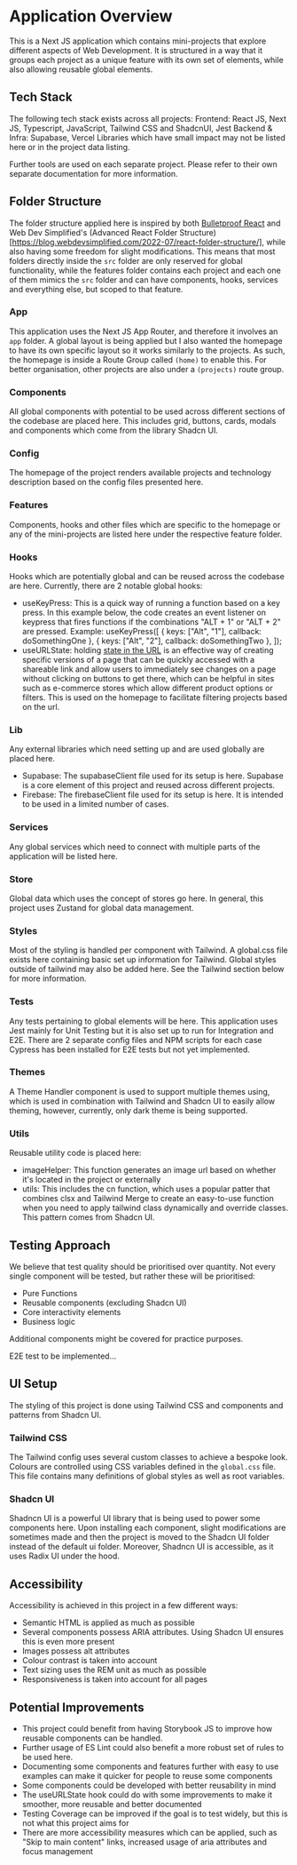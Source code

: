# Application Overview

This is a Next JS application which contains mini-projects that explore different aspects of Web Development. It is structured in a way that it groups each project as a unique feature with its own set of elements, while also allowing reusable global elements.

## Tech Stack

The following tech stack exists across all projects:
Frontend: React JS, Next JS, Typescript, JavaScript, Tailwind CSS and ShadcnUI, Jest
Backend & Infra: Supabase, Vercel
Libraries which have small impact may not be listed here or in the project data listing.

Further tools are used on each separate project. Please refer to their own separate documentation for more information.

## Folder Structure

The folder structure applied here is inspired by both [Bulletproof React](https://github.com/alan2207/bulletproof-react/tree/master) and Web Dev Simplified's (Advanced React Folder Structure)[https://blog.webdevsimplified.com/2022-07/react-folder-structure/], while also having some freedom for slight modifications. This means that most folders directly inside the `src` folder are only reserved for global functionality, while the features folder contains each project and each one of them mimics the `src` folder and can have components, hooks, services and everything else, but scoped to that feature.

### App

This application uses the Next JS App Router, and therefore it involves an `app` folder. A global layout is being applied but I also wanted the homepage to have its own specific layout so it works similarly to the projects. As such, the homepage is inside a Route Group called `(home)` to enable this. For better organisation, other projects are also under a `(projects)` route group.

### Components

All global components with potential to be used across different sections of the codebase are placed here. This includes grid, buttons, cards, modals and components which come from the library Shadcn UI.

### Config

The homepage of the project renders available projects and technology description based on the config files presented here.

### Features

Components, hooks and other files which are specific to the homepage or any of the mini-projects are listed here under the respective feature folder.

### Hooks

Hooks which are potentially global and can be reused across the codebase are here.
Currently, there are 2 notable global hooks:

- useKeyPress: This is a quick way of running a function based on a key press. In this example below, the code creates an event listener on keypress that fires functions if the combinations "ALT + 1" or "ALT + 2" are pressed.
  Example:
  useKeyPress([
  { keys: ["Alt", "1"], callback: doSomethingOne },
  { keys: ["Alt", "2"], callback: doSomethingTwo },
  ]);
- useURLState: holding [state in the URL](https://www.youtube.com/watch?v=ukpgxEemXsk) is an effective way of creating specific versions of a page that can be quickly accessed with a shareable link and allow users to immediately see changes on a page without clicking on buttons to get there, which can be helpful in sites such as e-commerce stores which allow different product options or filters. This is used on the homepage to facilitate filtering projects based on the url.

### Lib

Any external libraries which need setting up and are used globally are placed here.

- Supabase: The supabaseClient file used for its setup is here. Supabase is a core element of this project and reused across different projects.
- Firebase: The firebaseClient file used for its setup is here. It is intended to be used in a limited number of cases.

### Services

Any global services which need to connect with multiple parts of the application will be listed here.

### Store

Global data which uses the concept of stores go here. In general, this project uses Zustand for global data management.

### Styles

Most of the styling is handled per component with Tailwind. A global.css file exists here containing basic set up information for Tailwind. Global styles outside of tailwind may also be added here.
See the Tailwind section below for more information.

### Tests

Any tests pertaining to global elements will be here. This application uses Jest mainly for Unit Testing but it is also set up to run for Integration and E2E. There are 2 separate config files and NPM scripts for each case
Cypress has been installed for E2E tests but not yet implemented.

### Themes

A Theme Handler component is used to support multiple themes using, which is used in combination with Tailwind and Shadcn UI to easily allow theming, however, currently, only dark theme is being supported.

### Utils

Reusable utility code is placed here:

- imageHelper: This function generates an image url based on whether it's located in the project or externally
- utils: This includes the cn function, which uses a popular patter that combines clsx and Tailwind Merge to create an easy-to-use function when you need to apply tailwind class dynamically and override classes. This pattern comes from Shadcn UI.

## Testing Approach

We believe that test quality should be prioritised over quantity. Not every single component will be tested, but rather these will be prioritised:

- Pure Functions
- Reusable components (excluding Shadcn UI)
- Core interactivity elements
- Business logic

Additional components might be covered for practice purposes.

E2E test to be implemented...

## UI Setup

The styling of this project is done using Tailwind CSS and components and patterns from Shadcn UI.

### Tailwind CSS

The Tailwind config uses several custom classes to achieve a bespoke look. Colours are controlled using CSS variables defined in the `global.css` file. This file contains many definitions of global styles as well as root variables.

### Shadcn UI

Shadncn UI is a powerful UI library that is being used to power some components here. Upon installing each component, slight modifications are sometimes made and then the project is moved to the Shadcn UI folder instead of the default ui folder.
Moreover, Shadncn UI is accessible, as it uses Radix UI under the hood.

## Accessibility

Accessibility is achieved in this project in a few different ways:

- Semantic HTML is applied as much as possible
- Several components possess ARIA attributes. Using Shadcn UI ensures this is even more present
- Images possess alt attributes
- Colour contrast is taken into account
- Text sizing uses the REM unit as much as possible
- Responsiveness is taken into account for all pages

## Potential Improvements

- This project could benefit from having Storybook JS to improve how reusable components can be handled.
- Further usage of ES Lint could also benefit a more robust set of rules to be used here.
- Documenting some components and features further with easy to use examples can make it quicker for people to reuse some components
- Some components could be developed with better reusability in mind
- The useURLState hook could do with some improvements to make it smoother, more reusable and better documented
- Testing Coverage can be improved if the goal is to test widely, but this is not what this project aims for
- There are more accessibility measures which can be applied, such as "Skip to main content" links, increased usage of aria attributes and focus management
